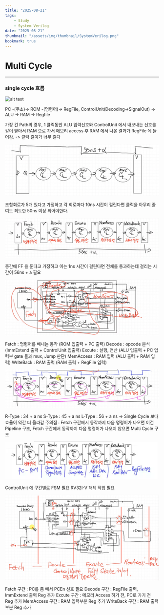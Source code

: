 ```yaml
---
title: "2025-08-21"
tags:
    - Study
    - System Verilog
date: "2025-08-21"
thumbnail: "/assets/img/thumbnail/SystemVerilog.png"
bookmark: true
---
```


# Multi Cycle 
---
### single cycle 흐름
![alt text](<../../assets/img/final/250821/스크린샷 2025-08-21 095220.png>)

PC -(주소)-> ROM -(명령어)-> RegFile, ControlUnit(Decoding->SignalOut) -> ALU -> RAM -> Regfile

가장 긴 Path의 경우, 1 클럭동안 ALU 입력신호와 ControlUnit 에서 내보내는 신호를 같이 받아서 RAM 으로 가서 메모리 access 후 RAM 에서 나온 결과가 RegFile 에 들어감. -> 클럭 길이가 너무 길다

![alt text](../../assets/img/final/250821/2.png)

조합회로가 5개 있다고 가정하고 각 회로마다 10ns 시간이 걸린다면 클럭을 아무리 줄여도 최도한 50ns 이상 되어야한다.

![alt text](../../assets/img/final/250821/3.png)

중간에 FF 을 둔다고 가정하고 이는 1ns 시간이 걸린다면 전체를 통과하는데 걸리는 시간이 56ns + a 필요

![alt text](../../assets/img/final/250821/4.png)

Fetch : 명령어를 빼내는 동작 (ROM 입출력 + PC 출력)
Decode : opcode 분석 (ImmExtend 출력 + ControlUnit 입출력)
Excute : 실행, 연산 (ALU 입출력 + PC 입력부 gate 들과 mux, Jump 판단)
MemAccess : RAM 입력 (ALU 출력 + RAM 입력)
WriteBack : RAM 출력 (RAM 출력 + RegFile 입력)

![alt text](../../assets/img/final/250821/5.png)

R-Type : 34 + a ns 
S-Type : 45 + a ns
L-Type : 56 + a ns
=> Single Cycle 보다 효율이 약간 더 올라감
주의점 : Fetch 구간에서 동작까지 다음 명령어가 나오면 이건 Pipeline 구조, Fetch 구간에서 동작까지 다음 명령어가 나오지 않으면 Multi Cycle 구조

![alt text](../../assets/img/final/250821/6.png)

ControlUnit 에 구간별로 FSM 필요
RV32I-V 해체 작업 필요

![alt text](../../assets/img/final/250821/7.png)

Fetch 구간 : PC를 좀 빼서 PCEn 신호 필요
Decode 구간 : RegFile 출력, ImmExtend 출력 Reg 추가
Excute 구간 : 메모리 Access 하기 전, PC로 가기 전 Reg 추가
MemAccess 구간 : RAM 입력부분 Reg 추가
WriteBack 구간 : RAM 출력부분 Reg 추가





